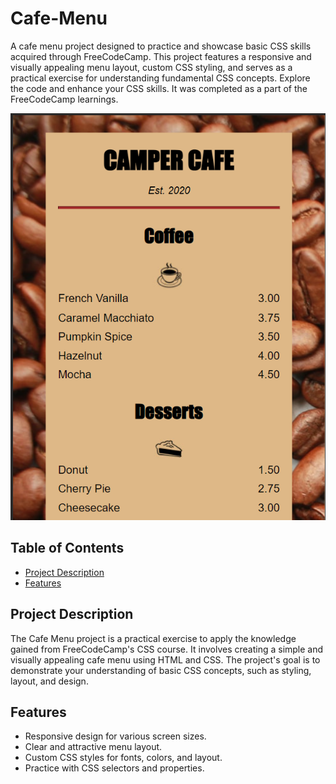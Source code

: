 # Cafe-Menu
A cafe menu project designed to practice and showcase basic CSS skills acquired through FreeCodeCamp. This project features a responsive and visually appealing menu layout, custom CSS styling, and serves as a practical exercise for understanding fundamental CSS concepts. Explore the code and enhance your CSS skills. It was completed as a part of the FreeCodeCamp learnings.

![Cafe Menu Screenshot](https://github.com/Akiii21/Cafe-Menu/blob/main/Screenshot%202023-10-29%20125844.png)


## Table of Contents
- [Project Description](#project-description)
- [Features](#features)

## Project Description

The Cafe Menu project is a practical exercise to apply the knowledge gained from FreeCodeCamp's CSS course. It involves creating a simple and visually appealing cafe menu using HTML and CSS. The project's goal is to demonstrate your understanding of basic CSS concepts, such as styling, layout, and design.

## Features

- Responsive design for various screen sizes.
- Clear and attractive menu layout.
- Custom CSS styles for fonts, colors, and layout.
- Practice with CSS selectors and properties.
